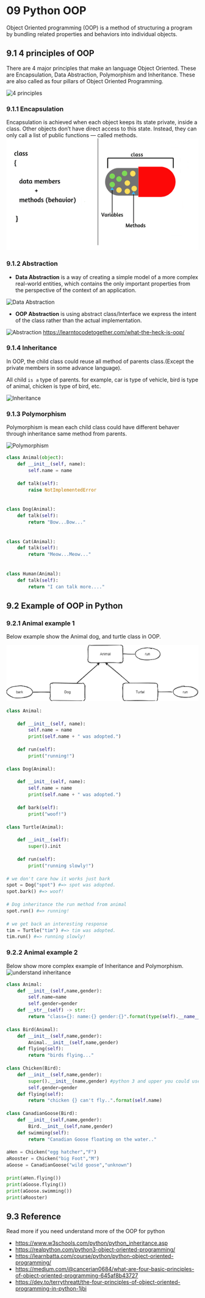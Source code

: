 # 09 Python OOP

Object Oriented programming (OOP) is a method of structuring a program by bundling related properties and behaviors into individual objects.

## 9.1 4 principles of OOP

There are 4 major principles that make an language Object Oriented. These are Encapsulation, Data Abstraction, Polymorphism and Inheritance. These are also called as four pillars of Object Oriented Programming.

![4 principles](https://miro.medium.com/max/700/1*GDZKZyaSfQGm8HL-CtYWtA.jpeg)

### 9.1.1 Encapsulation

Encapsulation is achieved when each object keeps its state private, inside a class. Other objects don’t have direct access to this state. Instead, they can only call a list of public functions — called methods.
![Encapsulation](09.1_Encapsulation.png)

### 9.1.2 Abstraction

- **Data Abstraction** is a way of creating a simple model of a more complex real-world entities, which contains the only important properties from the perspective of the context of an application. 

![Data Abstraction](https://i.ytimg.com/vi/1eSCCQPBqP0/maxresdefault.jpg)

- **OOP Abstraction** is using abstract class/Interface we express the intent of the class rather than the actual implementation.

![Abstraction](https://learntocodetogether.com/wp-content/uploads/2020/01/abstraction-OOP-learntocodetogether.com_-1024x576.png)
<https://learntocodetogether.com/what-the-heck-is-oop/>

### 9.1.4 Inheritance

In OOP, the child class could reuse all method of parents class.(Except the private members in some advance language).

All child `is a` type of parents.
for example, car is type of vehicle, bird is type of animal, chicken is type of bird, etc.

![Inheritance](http://www.w3programmers.com/wp-content/uploads/2017/11/Inheritance-in-PHP-OOP.png)



### 9.1.3 Polymorphism

Polymorphism is mean each child class could have different behaver through inheritance same method from parents.

![Polymorphism](https://miro.medium.com/max/638/1*cFSJ95jyw-ACiWaIRxAbbg.jpeg)

```python
class Animal(object):
    def __init__(self, name):
        self.name = name

    def talk(self):
        raise NotImplementedError


class Dog(Animal):
    def talk(self):
        return "Bow...Bow..."


class Cat(Animal):
    def talk(self):
        return "Meow...Meow..."


class Human(Animal):
    def talk(self):
        return "I can talk more...."
```

## 9.2 Example of OOP in Python

### 9.2.1 Animal example 1

Below example  show the Animal dog, and turtle class in OOP.

![example1](09.PythonOOP_example1.png)

```python
class Animal:

    def __init__(self, name):
        self.name = name 
        print(self.name + " was adopted.")

    def run(self):
        print("running!")

class Dog(Animal):

    def __init__(self, name):
        self.name = name 
        print(self.name + " was adopted.")

    def bark(self):
        print("woof!")

class Turtle(Animal):

    def __init__(self):
        super().init 

    def run(self):
        print("running slowly!")

# we don't care how it works just bark
spot = Dog("spot") #=> spot was adopted. 
spot.bark() #=> woof! 

# Dog inheritance the run method from animal
spot.run() #=> running! 

# we get back an interesting response 
tim = Turtle("tim") #=> tim was adopted. 
tim.run() #=> running slowly!

```

### 9.2.2 Animal example 2

Below show more complex example of Inheritance and Polymorphism.
![understand inheritance](https://stoneskin.github.io/SummerCamp_Python_Minecraft/inherit.png)

```python
class Animal:
    def __init__(self,name,gender):
        self.name=name
        self.gender=gender
    def __str__(self) -> str:
        return "class={}: name:{} gender:{}".format(type(self).__name__,self.name,self.gender)

class Bird(Animal):
    def __init__(self,name,gender):
        Animal.__init__(self,name,gender)
    def flying(self):
        return "birds flying..."  

class Chicken(Bird):
    def __init__(self,name,gender):
        super().__init__(name,gender) #python 3 and upper you could use supper() to init parent without self
        self.gender=gender
    def flying(self):
        return "chicken {} can't fly..".format(self.name)

class CanadianGoose(Bird):
    def __init__(self,name,gender):
        Bird.__init__(self,name,gender)
    def swimming(self):
        return "Canadian Goose floating on the water.."

aHen = Chicken("egg hatcher","F")
aRooster = Chicken("big Foot","M")
aGoose = CanadianGoose("wild goose","unknown") 

print(aHen.flying())
print(aGoose.flying())
print(aGoose.swimming())
print(aRooster)

```

## 9.3 Reference

Read more if you need  understand more of the OOP for python

- <https://www.w3schools.com/python/python_inheritance.asp>
- <https://realpython.com/python3-object-oriented-programming/>
- <https://learnbatta.com/course/python/python-object-oriented-programming/>
- <https://medium.com/@cancerian0684/what-are-four-basic-principles-of-object-oriented-programming-645af8b43727>
- <https://dev.to/terrythreatt/the-four-principles-of-object-oriented-programming-in-python-1jbi>